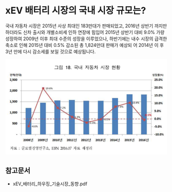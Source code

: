 # xEV 배터리 시장의 국내 시장 규모는?

국내 자동차 시장은 2015년 사상 최대인 183만대가 판매되었고, 2016년 상반기
까지만 하더라도 신차 출시와 개별소비세 인하 연장에 힘입어 2015년 상반기 대비
9.0% 가량 성장하여 2009년 이후 최대 수준의 성장을 이루었으나, 하반기에는 내수
시장의 급격한 축소로 인해 2015년 대비 0.5% 감소된 총 1,824만대 판매가 예상되
어 2014년 이 후 3년 만에 다시 감소세를 보일 것으로 예상됩니다. 

![](./images/xEV배터리_Q12_2_1.PNG)

## 참고문서
- xEV_배터리_하우징_기술시장_동향.pdf
